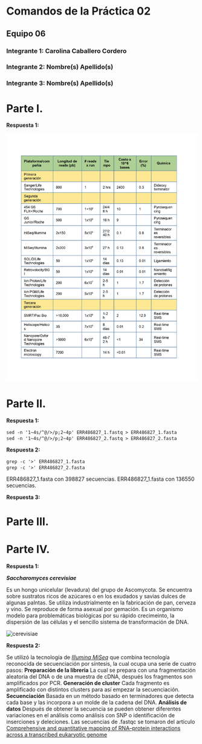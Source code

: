 # Comandos de la Práctica 02
## Equipo 06
### Integrante 1: Carolina Caballero Cordero
### Integrante 2: Nombre(s) Apellido(s)
### Integrante 3: Nombre(s) Apellido(s)

# Parte I. 

**Respuesta 1:**

![tabla](https://github.com/cxro-cc/Practica02_Equipo07/blob/main/tabla.jpg)

# Parte II.

**Respuesta 1:**

```
sed -n '1~4s/^@/>/p;2~4p' ERR486827_1.fastq > ERR486827_1.fasta
sed -n '1~4s/^@/>/p;2~4p' ERR486827_2.fastq > ERR486827_2.fasta
```

**Respuesta 2:**

```
grep -c '>' ERR486827_1.fasta
grep -c '>' ERR486827_2.fasta

```
ERR486827_1.fasta con 398827 secuencias.
ERR486827_1.fasta con 136550 secuencias.

**Respuesta 3:**

# Parte III.


# Parte IV.

**Respuesta 1:**

***Saccharomyces cerevisiae***

Es un hongo unicelular (levadura) del grupo de Ascomycota. Se encuentra sobre sustratos ricos de azúcares o en los exudados y savias dulces de algunas palntas. Se utiliza industrialmente en la fabricación de pan, cerveza y vino. Se reproduce de forma asexual por gemación. Es un organismo modelo para problemáticas biológicas por su rápido crecimeinto, la dispersión de las células y el sencillo sistema de transformación de DNA. 

![cerevisiae](https://github.com/cxro-cc/GenomicaComputacional/blob/main/Equipo06_p02/saccharomyces.jpeg)

**Respuesta 2:**

Se utilizó la tecnología de [*Illumina MiSeq*](https://www.illumina.com/content/dam/illumina-marketing/documents/products/illumina_sequencing_introduction.pdf) que combina tecnología reconocida de secuenciación por síntesis, la cual ocupa una serie de cuatro pasos:
**Preparación de la libreria** La cual se prepara con una fragmentación aleatoria del DNA o de una muestra de cDNA, después los fragmentos son amplificados por PCR.
**Generación de cluster** Cada fragmento es amplificado con distintos clusters para así empezar la secuenciación. **Secuenciación** Basada en un método basado en terminadores que detecta cada base y las incorpora a un molde de la cadena del DNA. **Análisis de datos** Después de obtener la secuencia se pueden obtener diferentes variaciones en el análisis como análisis con SNP o identificación de inserciones y deleciones.
Las secuencias de .fastqc se tomaron del artículo [Comprehensive and quantitative mapping of RNA–protein interactions across a transcribed eukaryotic genome](https://www.ncbi.nlm.nih.gov/geo/query/acc.cgi?acc=GSM2527046)






